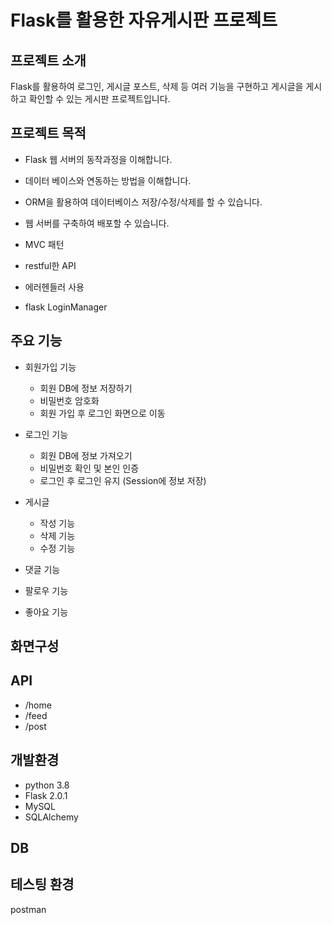 # Flask를 활용한 자유게시판 프로젝트

## 프로젝트 소개

Flask를 활용하여 로그인, 게시글 포스트, 삭제 등 여러 기능을 구현하고 게시글을 게시하고 확인할 수 있는 게시판 프로젝트입니다.

## 프로젝트 목적

- Flask 웹 서버의 동작과정을 이해합니다.
- 데이터 베이스와 연동하는 방법을 이해합니다.
- ORM을 활용하여 데이터베이스 저장/수정/삭제를 할 수 있습니다.
- 웹 서버를 구축하여 배포할 수 있습니다.

- MVC 패턴
- restful한 API
- 에러헨들러 사용
- flask LoginManager

## 주요 기능

- 회원가입 기능

  - 회원 DB에 정보 저장하기
  - 비밀번호 암호화
  - 회원 가입 후 로그인 화면으로 이동

- 로그인 기능

  - 회원 DB에 정보 가져오기
  - 비밀번호 확인 및 본인 인증
  - 로그인 후 로그인 유지 (Session에 정보 저장)

- 게시글

  - 작성 기능
  - 삭제 기능
  - 수정 기능

- 댓글 기능
- 팔로우 기능
- 좋아요 기능

## 화면구성

## API

- /home
- /feed
- /post

## 개발환경

- python 3.8
- Flask 2.0.1
- MySQL
- SQLAlchemy

## DB

## 테스팅 환경

postman

##
